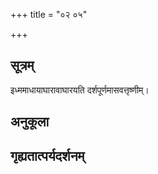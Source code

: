 +++
title = "०२ ०५"

+++
## सूत्रम्
इध्ममाधायाघारावाघारयति दर्शपूर्णमासवत्तृष्णीम्।
## अनुकूला

## गृह्यतात्पर्यदर्शनम्

